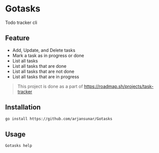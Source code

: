 # Gotasks

Todo tracker cli

## Feature

- Add, Update, and Delete tasks
- Mark a task as in progress or done
- List all tasks
- List all tasks that are done
- List all tasks that are not done
- List all tasks that are in progress

> This project is done as a part of <https://roadmap.sh/projects/task-tracker>

## Installation

```bash
go install https://github.com/arjansunar/Gotasks
```

## Usage

```bash
Gotasks help
```
